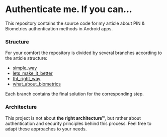 # Authenticate me. If you can...
This repository contains the source code for my article about PIN & Biometrics authentication methods in Android apps.

### Structure 
For your comfort the repository is divided by several branches according to the article structure:  
* [simple_way](https://github.com/Fi5t/authenticate-me/tree/simple_way)
* [lets_make_it_better](https://github.com/Fi5t/authenticate-me/tree/lets_make_it_better)
* [tht_right_way](https://github.com/Fi5t/authenticate-me/tree/the_right_way)
* [what_about_biometrics](https://github.com/Fi5t/authenticate-me/tree/what_about_biometrics)

Each branch contains the final solution for the corresponding step.

### Architecture
This project is not about **the right architecture&#8482;**, but rather about authentication and security principles behind this process. Feel free to adapt these approaches to your needs. 
